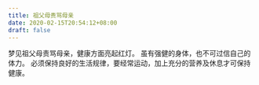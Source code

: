 ```yaml
---
title: 祖父母责骂母亲
date: 2020-02-15T20:54:12+08:00
draft: false
---
```


梦见祖父母责骂母亲，健康方面亮起红灯。
虽有强健的身体，也不可过信自己的体力。
 必须保持良好的生活规律，要经常运动，加上充分的营养及休息才可保持健康。

